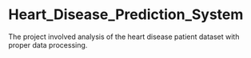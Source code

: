# Heart_Disease_Prediction_System
The project involved analysis of the heart disease patient dataset with proper data processing. 
